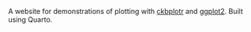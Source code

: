 A website for demonstrations of plotting with [ckbplotr](https://neilstats.github.io/ckbplotr/) and [ggplot2](https://ggplot2.tidyverse.org/). Built using Quarto.
